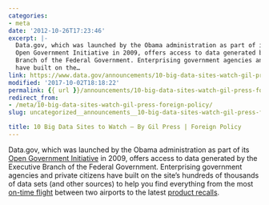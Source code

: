 ```yaml
---
categories:
- meta
date: '2012-10-26T17:23:46'
excerpt: |-
  Data.gov, which was launched by the Obama administration as part of its
  Open Government Initiative in 2009, offers access to data generated by the Executive
  Branch of the Federal Government. Enterprising government agencies and private citizens
  have built on the…
link: https://www.data.gov/announcements/10-big-data-sites-watch-gil-press-foreign-policy
modified: '2017-10-02T18:18:22'
permalink: {{ url }}/announcements/10-big-data-sites-watch-gil-press-foreign-policy/
redirect_from:
- /meta/10-big-data-sites-watch-gil-press-foreign-policy/
slug: uncategorized__announcements__10-big-data-sites-watch-gil-press-foreign-policy

title: 10 Big Data Sites to Watch – By Gil Press | Foreign Policy
---
```


Data.gov, which was launched by the Obama administration as part of its [Open Government Initiative](https://obamawhitehouse.archives.gov/blog/2009/12/16/changing-way-washington-works) in 2009, offers access to data generated by the Executive Branch of the Federal Government. Enterprising government agencies and private citizens have built on the site’s hundreds of thousands of data sets (and other sources) to help you find everything from the most [on-time flight](http://flyontime.us/) between two airports to the latest [product recalls](http://recalls.gov/).
